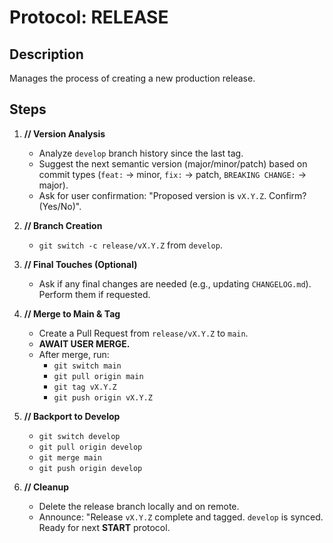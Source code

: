 # Protocol: RELEASE

## Description
Manages the process of creating a new production release.

## Steps
1.  **// Version Analysis**
    - Analyze `develop` branch history since the last tag.
    - Suggest the next semantic version (major/minor/patch) based on commit types (`feat:` -> minor, `fix:` -> patch, `BREAKING CHANGE:` -> major).
    - Ask for user confirmation: "Proposed version is `vX.Y.Z`. Confirm? (Yes/No)".

2.  **// Branch Creation**
    - `git switch -c release/vX.Y.Z` from `develop`.

3.  **// Final Touches (Optional)**
    - Ask if any final changes are needed (e.g., updating `CHANGELOG.md`). Perform them if requested.

4.  **// Merge to Main & Tag**
    - Create a Pull Request from `release/vX.Y.Z` to `main`.
    - **AWAIT USER MERGE.**
    - After merge, run:
        - `git switch main`
        - `git pull origin main`
        - `git tag vX.Y.Z`
        - `git push origin vX.Y.Z`

5.  **// Backport to Develop**
    - `git switch develop`
    - `git pull origin develop`
    - `git merge main`
    - `git push origin develop`

6.  **// Cleanup**
    - Delete the release branch locally and on remote.
    - Announce: "Release `vX.Y.Z` complete and tagged. `develop` is synced. Ready for next **START** protocol.
